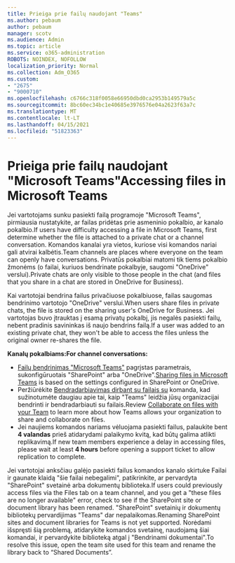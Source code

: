 ```yaml
---
title: Prieiga prie failų naudojant "Teams"
ms.author: pebaum
author: pebaum
manager: scotv
ms.audience: Admin
ms.topic: article
ms.service: o365-administration
ROBOTS: NOINDEX, NOFOLLOW
localization_priority: Normal
ms.collection: Adm_O365
ms.custom:
- "2675"
- "9000710"
ms.openlocfilehash: c6766c318f0058e66950dbd0ca2953b149579a5c
ms.sourcegitcommit: 8bc60ec34bc1e40685e3976576e04a2623f63a7c
ms.translationtype: MT
ms.contentlocale: lt-LT
ms.lasthandoff: 04/15/2021
ms.locfileid: "51823363"
---
```

# <a name="accessing-files-in-microsoft-teams"></a><span data-ttu-id="f74f2-102">Prieiga prie failų naudojant "Microsoft Teams"</span><span class="sxs-lookup"><span data-stu-id="f74f2-102">Accessing files in Microsoft Teams</span></span>

<span data-ttu-id="f74f2-103">Jei vartotojams sunku pasiekti failą programoje "Microsoft Teams", pirmiausia nustatykite, ar failas pridėtas prie asmeninio pokalbio, ar kanalo pokalbio.</span><span class="sxs-lookup"><span data-stu-id="f74f2-103">If users have difficulty accessing a file in Microsoft Teams, first determine whether the file is attached to a private chat or a channel conversation.</span></span> <span data-ttu-id="f74f2-104">Komandos kanalai yra vietos, kuriose visi komandos nariai gali atvirai kalbėtis.</span><span class="sxs-lookup"><span data-stu-id="f74f2-104">Team channels are places where everyone on the team can openly have conversations.</span></span> <span data-ttu-id="f74f2-105">Privatūs pokalbiai matomi tik tiems pokalbio žmonėms (o failai, kuriuos bendrinate pokalbyje, saugomi "OneDrive" verslui).</span><span class="sxs-lookup"><span data-stu-id="f74f2-105">Private chats are only visible to those people in the chat (and files that you share in a chat are stored in OneDrive for Business).</span></span>

<span data-ttu-id="f74f2-106">Kai vartotojai bendrina failus privačiuose pokalbiuose, failas saugomas bendrinimo vartotojo "OneDrive" verslui.</span><span class="sxs-lookup"><span data-stu-id="f74f2-106">When users share files in private chats, the file is stored on the sharing user's OneDrive for Business.</span></span> <span data-ttu-id="f74f2-107">Jei vartotojas buvo įtrauktas į esamą privatų pokalbį, jis negalės pasiekti failų, nebent pradinis savininkas iš naujo bendrins failą.</span><span class="sxs-lookup"><span data-stu-id="f74f2-107">If a user was added to an existing private chat, they won't be able to access the files unless the original owner re-shares the file.</span></span>    

<span data-ttu-id="f74f2-108">**Kanalų pokalbiams:**</span><span class="sxs-lookup"><span data-stu-id="f74f2-108">**For channel conversations:**</span></span>

- <span data-ttu-id="f74f2-109">[Failų bendrinimas "Microsoft Teams"](https://docs.microsoft.com/MicrosoftTeams/sharing-files-in-teams) pagrįstas parametrais, sukonfigūruotais "SharePoint" arba "OneDrive".</span><span class="sxs-lookup"><span data-stu-id="f74f2-109">[Sharing files in Microsoft Teams](https://docs.microsoft.com/MicrosoftTeams/sharing-files-in-teams) is based on the settings configured in SharePoint or OneDrive.</span></span> 
- <span data-ttu-id="f74f2-110">Peržiūrėkite [Bendradarbiavimas dirbant su failais su](https://support.office.com/article/Collaborate-on-files-with-your-Team-9b200289-dbac-4823-85bd-628a5c7bb0ae) komanda, kad sužinotumėte daugiau apie tai, kaip "Teams" leidžia jūsų organizacijai bendrinti ir bendradarbiauti su failais.</span><span class="sxs-lookup"><span data-stu-id="f74f2-110">Review [Collaborate on files with your Team](https://support.office.com/article/Collaborate-on-files-with-your-Team-9b200289-dbac-4823-85bd-628a5c7bb0ae) to learn more about how Teams allows your organization to share and collaborate on files.</span></span> 
- <span data-ttu-id="f74f2-111">Jei naujiems komandos nariams vėluojama pasiekti failus, palaukite bent **4 valandas** prieš atidarydami palaikymo kvitą, kad būtų galima atlikti replikavimą.</span><span class="sxs-lookup"><span data-stu-id="f74f2-111">If new team members experience a delay in accessing files, please wait at least **4 hours** before opening a support ticket to allow replication to complete.</span></span> 

<span data-ttu-id="f74f2-112">Jei vartotojai anksčiau galėjo pasiekti failus komandos kanalo skirtuke Failai ir gaunate klaidą "šie failai nebegalimi", patikrinkite, ar pervardyta "SharePoint" svetainė arba dokumentų biblioteka.</span><span class="sxs-lookup"><span data-stu-id="f74f2-112">If users could previously access files via the Files tab on a team channel, and you get a "these files are no longer available" error, check to see if the SharePoint site or document library has been renamed.</span></span> <span data-ttu-id="f74f2-113">"SharePoint" svetainių ir dokumentų bibliotekų pervardijimas "Teams" dar nepalaikomas.</span><span class="sxs-lookup"><span data-stu-id="f74f2-113">Renaming SharePoint sites and document libraries for Teams is not yet supported.</span></span> <span data-ttu-id="f74f2-114">Norėdami išspręsti šią problemą, atidarykite komandos svetainę, naudojamą šiai komandai, ir pervardykite biblioteką atgal į "Bendrinami dokumentai".</span><span class="sxs-lookup"><span data-stu-id="f74f2-114">To resolve this issue, open the team site used for this team and rename the library back to “Shared Documents”.</span></span>